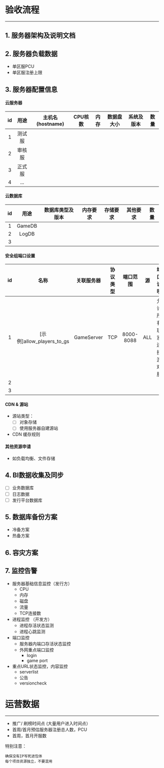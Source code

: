 # 验收流程
---
## 1. 服务器架构及说明文档

## 2. 服务器负载数据
  - 单区服PCU
  - 单区服注册上限

## 3. 服务器配置信息
####  云服务器

id|用途|主机名(hostname)|CPU核数|内存|数据盘大小|系统及版本|数量
:---:|:---:|:---:|:---:|:---:|:---:|:---:|:---:
1|测试服| | | | | | |
2|审核服| | | | | | |
3|正式服| | | | | | |
4|...| | | | | | |

####  云数据库

id|用途|数据库类型及版本|内存要求|存储要求|其他要求|数量
:---:|:---:|:---:|:---:|:---:|:---:|:---:
1|GameDB| | | | | |
2|LogDB| | | | | |
3| | | | | | |

#### 安全组端口设置

id|名称|关联服务器|协议类型|端口范围|源|端口说明
:---:|:---:|:---:|:---:|:---:|:---:|:---:
1|[示例]allow_players_to_gs|GameServer|TCP|8000-8088|ALL|允许所有玩家连接游戏服
2| | | | | |
3| | | | | |

#### CDN & 源站
  - 源站类型：
    - [ ] 对象存储
    - [ ] 使用服务器自建源站
  - CDN 缓存规则

#### 其他资源申请
  - 如负载均衡、文件存储

## 4. BI数据收集及同步

- [ ] 业务数据库
- [ ] 日志数据
- [ ] 发行平台数据库

## 5. 数据库备份方案
- 冷备方案
- 热备方案

## 6. 容灾方案

## 7. 监控告警

+ 服务器基础信息监控（发行方）
  - CPU
  - 内存
  - 磁盘
  - 流量
  - TCP连接数
+ 进程监控 （开发方）
  - 进程存活状态监测
  - 进程心跳监测
+ 端口监控
  - 服务器内端口存活状态监控
  - 外网重点端口监控
    - login
    - game port
+ 重点URL状态监控，内容监控
  - serverlist
  - 公告
  - versioncheck


# 运营数据
---
* 推广/ 刷榜时间点 (大量用户进入时间点）
* 首周/首月预估服务器注册总人数，PCU
* 首周，首月开服数

特别注意：
```
确保没有IP写死进包体
每个项目资源独立，不要混用
```
